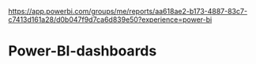 https://app.powerbi.com/groups/me/reports/aa618ae2-b173-4887-83c7-c7413d161a28/d0b047f9d7ca6d839e50?experience=power-bi
# Power-BI-dashboards
